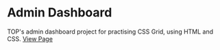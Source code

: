 # Admin Dashboard
TOP's admin dashboard project for practising CSS Grid, using HTML and CSS.
<a href="http://">View Page</a>